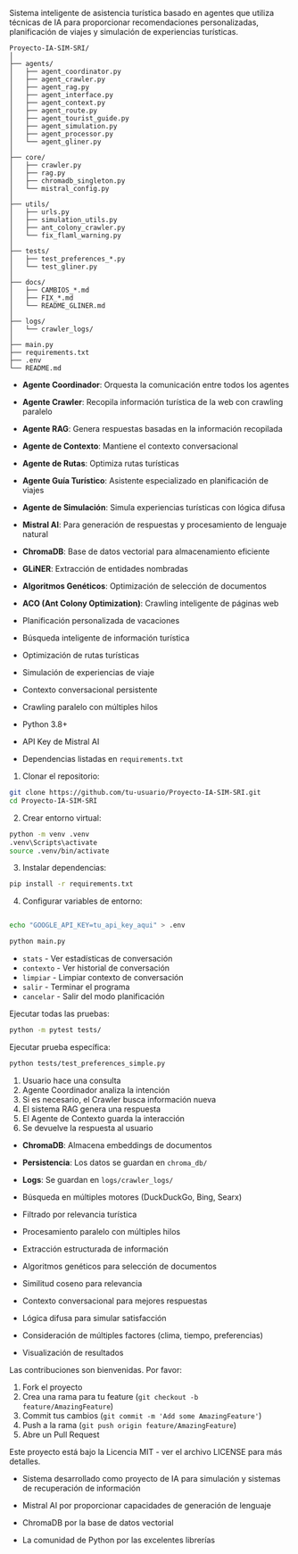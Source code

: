 

Sistema inteligente de asistencia turística basado en agentes que utiliza técnicas de IA para proporcionar recomendaciones personalizadas, planificación de viajes y simulación de experiencias turísticas.



```
Proyecto-IA-SIM-SRI/
│
├── agents/                 
│   ├── agent_coordinator.py    
│   ├── agent_crawler.py        
│   ├── agent_rag.py           
│   ├── agent_interface.py      
│   ├── agent_context.py        
│   ├── agent_route.py          
│   ├── agent_tourist_guide.py  
│   ├── agent_simulation.py     
│   ├── agent_processor.py      
│   └── agent_gliner.py         
│
├── core/                   
│   ├── crawler.py             
│   ├── rag.py                 
│   ├── chromadb_singleton.py  
│   └── mistral_config.py      
│
├── utils/                  
│   ├── urls.py               
│   ├── simulation_utils.py   
│   ├── ant_colony_crawler.py 
│   └── fix_flaml_warning.py  
│
├── tests/                  
│   ├── test_preferences_*.py  
│   └── test_gliner.py        
│
├── docs/                   
│   ├── CAMBIOS_*.md          
│   ├── FIX_*.md              
│   └── README_GLINER.md      
│
├── logs/                   
│   └── crawler_logs/         
│
├── main.py                 
├── requirements.txt        
├── .env                   
└── README.md              
```




- **Agente Coordinador**: Orquesta la comunicación entre todos los agentes
- **Agente Crawler**: Recopila información turística de la web con crawling paralelo
- **Agente RAG**: Genera respuestas basadas en la información recopilada
- **Agente de Contexto**: Mantiene el contexto conversacional
- **Agente de Rutas**: Optimiza rutas turísticas
- **Agente Guía Turístico**: Asistente especializado en planificación de viajes
- **Agente de Simulación**: Simula experiencias turísticas con lógica difusa


- **Mistral AI**: Para generación de respuestas y procesamiento de lenguaje natural
- **ChromaDB**: Base de datos vectorial para almacenamiento eficiente
- **GLiNER**: Extracción de entidades nombradas
- **Algoritmos Genéticos**: Optimización de selección de documentos
- **ACO (Ant Colony Optimization)**: Crawling inteligente de páginas web


- Planificación personalizada de vacaciones
- Búsqueda inteligente de información turística
- Optimización de rutas turísticas
- Simulación de experiencias de viaje
- Contexto conversacional persistente
- Crawling paralelo con múltiples hilos



- Python 3.8+
- API Key de Mistral AI
- Dependencias listadas en `requirements.txt`



1. Clonar el repositorio:
```bash
git clone https://github.com/tu-usuario/Proyecto-IA-SIM-SRI.git
cd Proyecto-IA-SIM-SRI
```

2. Crear entorno virtual:
```bash
python -m venv .venv
.venv\Scripts\activate  
source .venv/bin/activate  
```

3. Instalar dependencias:
```bash
pip install -r requirements.txt
```

4. Configurar variables de entorno:
```bash

echo "GOOGLE_API_KEY=tu_api_key_aqui" > .env
```




```bash
python main.py
```


- `stats` - Ver estadísticas de conversación
- `contexto` - Ver historial de conversación
- `limpiar` - Limpiar contexto de conversación
- `salir` - Terminar el programa
- `cancelar` - Salir del modo planificación



Ejecutar todas las pruebas:
```bash
python -m pytest tests/
```

Ejecutar prueba específica:
```bash
python tests/test_preferences_simple.py
```




1. Usuario hace una consulta
2. Agente Coordinador analiza la intención
3. Si es necesario, el Crawler busca información nueva
4. El sistema RAG genera una respuesta
5. El Agente de Contexto guarda la interacción
6. Se devuelve la respuesta al usuario


- **ChromaDB**: Almacena embeddings de documentos
- **Persistencia**: Los datos se guardan en `chroma_db/`
- **Logs**: Se guardan en `logs/crawler_logs/`




- Búsqueda en múltiples motores (DuckDuckGo, Bing, Searx)
- Filtrado por relevancia turística
- Procesamiento paralelo con múltiples hilos
- Extracción estructurada de información


- Algoritmos genéticos para selección de documentos
- Similitud coseno para relevancia
- Contexto conversacional para mejores respuestas


- Lógica difusa para simular satisfacción
- Consideración de múltiples factores (clima, tiempo, preferencias)
- Visualización de resultados



Las contribuciones son bienvenidas. Por favor:
1. Fork el proyecto
2. Crea una rama para tu feature (`git checkout -b feature/AmazingFeature`)
3. Commit tus cambios (`git commit -m 'Add some AmazingFeature'`)
4. Push a la rama (`git push origin feature/AmazingFeature`)
5. Abre un Pull Request



Este proyecto está bajo la Licencia MIT - ver el archivo LICENSE para más detalles.



- Sistema desarrollado como proyecto de IA para simulación y sistemas de recuperación de información



- Mistral AI por proporcionar capacidades de generación de lenguaje
- ChromaDB por la base de datos vectorial
- La comunidad de Python por las excelentes librerías
